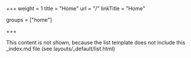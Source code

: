 +++
weight = 1
title = "Home"
url = "/"
linkTitle = "Home"

groups = ["home"]

+++

This content is not shown, because the list template does not include this _index.md file (see layouts/_default/list.html)